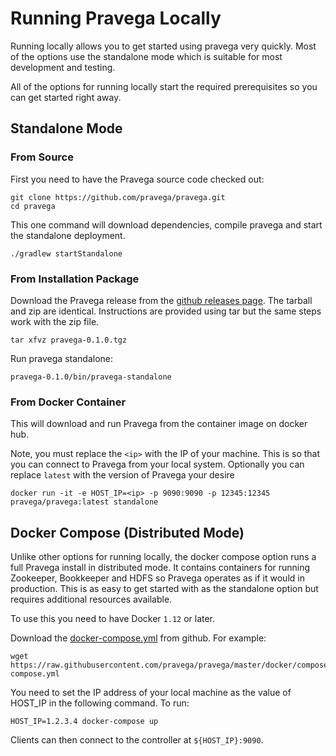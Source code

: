 <!--
Copyright (c) 2017 Dell Inc., or its subsidiaries. All Rights Reserved.

Licensed under the Apache License, Version 2.0 (the "License");
you may not use this file except in compliance with the License.
You may obtain a copy of the License at

    http://www.apache.org/licenses/LICENSE-2.0
-->
# Running Pravega Locally

Running locally allows you to get started using pravega very quickly. Most of the options use the standalone mode which is suitable for most development and testing.

All of the options for running locally start the required prerequisites so you can get started right away.

## Standalone Mode

### From Source

First you need to have the Pravega source code checked out:

```
git clone https://github.com/pravega/pravega.git
cd pravega
```

This one command will download dependencies, compile pravega and start the standalone deployment.

```
./gradlew startStandalone
```

### From Installation Package

Download the Pravega release from the [github releases page](https://github.com/pravega/pravega/releases). The tarball and zip are identical. Instructions are provided using tar but the same steps work with the zip file.

```
tar xfvz pravega-0.1.0.tgz
```

Run pravega standalone:

```
pravega-0.1.0/bin/pravega-standalone
```

### From Docker Container

This will download and run Pravega from the container image on docker hub.

Note, you must replace the `<ip>` with the IP of your machine. This is so that you can connect to Pravega from your local system. Optionally you can replace `latest` with the version of Pravega your desire

```
docker run -it -e HOST_IP=<ip> -p 9090:9090 -p 12345:12345 pravega/pravega:latest standalone
```

## Docker Compose (Distributed Mode)

Unlike other options for running locally, the docker compose option runs a full Pravega install in distributed mode. It contains containers for running Zookeeper, Bookkeeper and HDFS so Pravega operates as if it would in production. This is as easy to get started with as the standalone option but requires additional resources available.

To use this you need to have Docker `1.12` or later.

Download the [docker-compose.yml](https://github.com/pravega/pravega/tree/master/docker/compose/docker-compose.yml) from github. For example:

```
wget https://raw.githubusercontent.com/pravega/pravega/master/docker/compose/docker-compose.yml
```

You need to set the IP address of your local machine as the value of HOST_IP in the following command. To run:

```
HOST_IP=1.2.3.4 docker-compose up
```

Clients can then connect to the controller at `${HOST_IP}:9090`.
